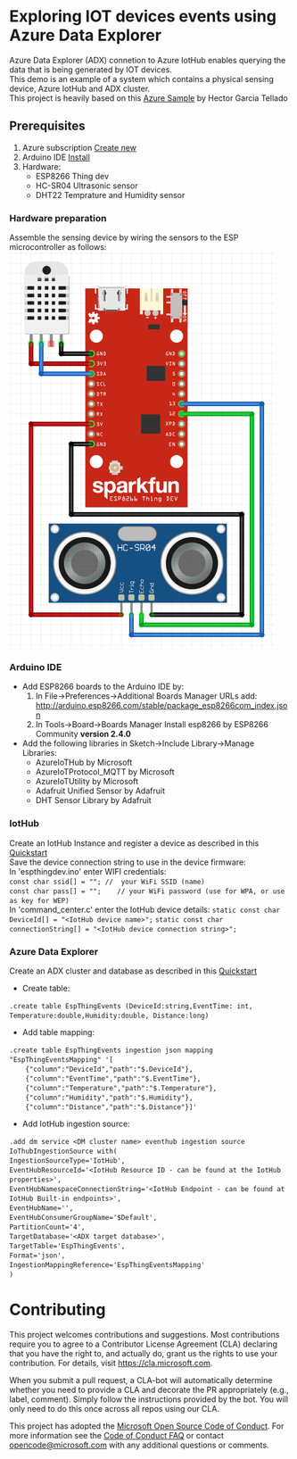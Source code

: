 # Exploring IOT devices events using Azure Data Explorer

Azure Data Explorer (ADX) connetion to Azure IotHub enables querying the data that is being generated by IOT devices. <br/>
This demo is an example of a system which contains a physical sensing device, Azure IotHub and ADX cluster. <br/>
This project is heavily based on this [Azure Sample](https://github.com/Azure-Samples/iot-hub-c-thingdev-getstartedkit) by Hector Garcia Tellado 

## Prerequisites

1. Azure subscription [Create new](https://azure.microsoft.com/en-us/free/search/?&OCID=AID719811_SEM_2hewkcJY&lnkd=Google_Azure_Brand&dclid=CK3H2Prg2eACFYOnUQodSVMBeQ)
2. Arduino IDE [Install](https://www.arduino.cc/en/Main/Software)
3. Hardware: 
    * ESP8266 Thing dev
    * HC-SR04 Ultrasonic sensor
    * DHT22 Temprature and Humidity sensor

### Hardware preparation 
Assemble the sensing device by wiring the sensors to the ESP microcontroller as follows:
![wiring](https://github.com/Azure/azure-kusto-demos/blob/master/iothub/espthingdev/wiring.PNG)

### Arduino IDE 
* Add ESP8266 boards to the Arduino IDE by:<br/>
    1. In File->Preferences->Additional Boards Manager URLs add:<br/>    http://arduino.esp8266.com/stable/package_esp8266com_index.json<br/>
    2. In Tools->Board->Boards Manager Install esp8266 by ESP8266 Community **version 2.4.0**<br/>
* Add the following libraries in Sketch->Include Library->Manage Libraries:<br/>
    * AzureIoTHub by Microsoft<br/>
    * AzureIoTProtocol_MQTT by Microsoft<br/>
    * AzureIoTUtility by Microsoft<br/>
    * Adafruit Unified Sensor by Adafruit<br/>
    * DHT Sensor Library by Adafruit
    
### IotHub
Create an IotHub Instance and register a device as described in this [Quickstart](https://docs.microsoft.com/en-us/azure/iot-hub/quickstart-send-telemetry-c)<br/>
Save the device connection string to use in the device firmware: <br/>
    In 'espthingdev.ino' enter WIFI credentials:<br/>
    `const char ssid[] = ""; //  your WiFi SSID (name)`<br/>
    `const char pass[] = "";    // your WiFi password (use for WPA, or use as key for WEP)`<br/>
   In 'command_center.c' enter the IotHub device details:
    `static const char DeviceId[] = "<IotHub device name>";`
    `static const char connectionString[] = "<IotHub device connection string>";`
    
### Azure Data Explorer
Create an ADX cluster and database as described in this [Quickstart](https://docs.microsoft.com/en-us/azure/data-explorer/create-cluster-database-portal)

* Create table:

`.create table EspThingEvents (DeviceId:string,EventTime: int, Temperature:double,Humidity:double, Distance:long)`

* Add table mapping:

`.create table EspThingEvents ingestion json mapping "EspThingEventsMapping" '[`<br/>
`    {"column":"DeviceId","path":"$.DeviceId"},`<br/>
`    {"column":"EventTime","path":"$.EventTime"},`<br/>
`    {"column":"Temperature","path":"$.Temperature"},`<br/>
`    {"column":"Humidity","path":"$.Humidity"},`<br/>
`    {"column":"Distance","path":"$.Distance"}]'`

* Add IotHub ingestion source:

`.add dm service <DM cluster name> eventhub ingestion source IoThubIngestionSource with(`<br/>
    `IngestionSourceType='IotHub',`<br/>
    `EventHubResourceId='<IotHub Resource ID - can be found at the IotHub properties>',`<br/>
    `EventHubNamespaceConnectionString='<IotHub Endpoint - can be found at IotHub Built-in endpoints>', `<br/>
    `EventHubName='', `<br/>
    `EventHubConsumerGroupName='$Default',` <br/>
    `PartitionCount='4',`<br/>
    `TargetDatabase='<ADX target database>',`<br/>
    `TargetTable='EspThingEvents',`<br/>
    `Format='json',`<br/>
    `IngestionMappingReference='EspThingEventsMapping'`  <br/>
`)`
    
# Contributing

This project welcomes contributions and suggestions.  Most contributions require you to agree to a
Contributor License Agreement (CLA) declaring that you have the right to, and actually do, grant us
the rights to use your contribution. For details, visit https://cla.microsoft.com.

When you submit a pull request, a CLA-bot will automatically determine whether you need to provide
a CLA and decorate the PR appropriately (e.g., label, comment). Simply follow the instructions
provided by the bot. You will only need to do this once across all repos using our CLA.

This project has adopted the [Microsoft Open Source Code of Conduct](https://opensource.microsoft.com/codeofconduct/).
For more information see the [Code of Conduct FAQ](https://opensource.microsoft.com/codeofconduct/faq/) or
contact [opencode@microsoft.com](mailto:opencode@microsoft.com) with any additional questions or comments.
